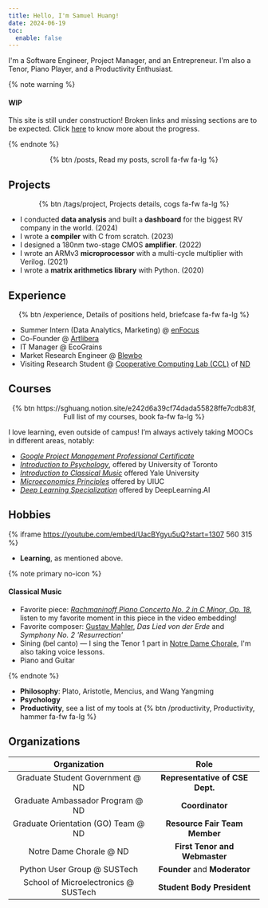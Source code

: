 ```yaml
---
title: Hello, I'm Samuel Huang!
date: 2024-06-19
toc:
  enable: false
---
```


I'm a Software Engineer, Project Manager, and an Entrepreneur. I'm also a Tenor,
Piano Player, and a Productivity Enthusiast.

{% note warning %}

#### WIP

This site is still under construction! Broken links and missing sections are to
be expected. Click [here](/todo) to know more about the progress.

{% endnote %}

<center>{% btn /posts, Read my posts, scroll fa-fw fa-lg %} </center>

## Projects

<center> {% btn /tags/project, Projects details, cogs fa-fw fa-lg %} </center>

- I conducted **data analysis** and built a **dashboard** for the biggest RV
  company in the world. (2024)
- I wrote a **compiler** with C from scratch. (2023)
- I designed a 180nm two-stage CMOS **amplifier**. (2022)
- I wrote an ARMv3 **microprocessor** with a multi-cycle multiplier with
  Verilog. (2021)
- I wrote a **matrix arithmetics library** with Python. (2020)

## Experience

<center> {% btn
/experience, Details of positions held, briefcase fa-fw fa-lg
%} </center>

- Summer Intern (Data Analytics, Marketing) @ [enFocus](https://en-focus.org)
- Co-Founder @ [Artlibera](https://artlibera.com)
- IT Manager @ EcoGrains
- Market Research Engineer @ [Blewbo](https://blewbo.com)
- Visiting Research Student @
  [Cooperative Computing Lab (CCL)](http://ccl.cse.nd.edu) of
  [ND](https://nd.edu)

## Courses

<center> {% btn
https://sghuang.notion.site/e242d6a39cf74dada55828ffe7cdb83f,
Full list of my courses, book fa-fw fa-lg
%} </center>

I love learning, even outside of campus! I’m always actively taking MOOCs in
different areas, notably:

- [_Google Project Management Professional Certificate_](https://coursera.org/account/accomplishments/specialization/ZTLM59675UE9)
- [_Introduction to Psychology_](https://coursera.org/account/accomplishments/verify/4YUC5XWP8UUX),
  offered by University of Toronto
- [_Introduction to Classical Music_](https://coursera.org/account/accomplishments/verify/4VGPFWD63CG6)
  offered Yale University
- [_Microeconomics Principles_](https://coursera.org/account/accomplishments/verify/TER6LZVQ7P53)
  offered by UIUC
- [_Deep Learning Specialization_](https://coursera.org/account/accomplishments/specialization/73NGAXQ34888)
  offered by DeepLearning.AI

## Hobbies

{% iframe https://youtube.com/embed/UacBYgyu5uQ?start=1307 560 315 %}

- **Learning**, as mentioned above.

{% note primary no-icon %}

<!-- markdownlint-disable heading-increment -->

#### Classical Music

- Favorite piece:
  [_Rachmaninoff Piano Concerto No. 2 in C Minor, Op. 18_](https://youtube.com/playlist?list=PLr0MsaDpKsY8TXd4j4ki_ARkKVJiNm-Cd),
  listen to my favorite moment in this piece in the video embedding!
- Favorite composer: [Gustav Mahler](https://mahlerfoundation.org), _Das Lied
  von der Erde_ and _Symphony No. 2 'Resurrection'_
- Sining (bel canto) — I sing the Tenor 1 part in
  [Notre Dame Chorale](https://chorale.nd.edu), I'm also taking voice lessons.
- Piano and Guitar

{% endnote %}

- **Philosophy**: Plato, Aristotle, Mencius, and Wang Yangming
- **Psychology**
- **Productivity**, see a list of my tools at {% btn /productivity,
  Productivity, hammer fa-fw fa-lg %}

## Organizations

|             Organization             |              Role               |
| :----------------------------------: | :-----------------------------: |
|   Graduate Student Government @ ND   | **Representative of CSE Dept.** |
|   Graduate Ambassador Program @ ND   |         **Coordinator**         |
| Graduate Orientation (GO) Team @ ND  |  **Resource Fair Team Member**  |
|       Notre Dame Chorale @ ND        |  **First Tenor and Webmaster**  |
|     Python User Group @ SUSTech      |  **Founder** and **Moderator**  |
| School of Microelectronics @ SUSTech |   **Student Body President**    |
